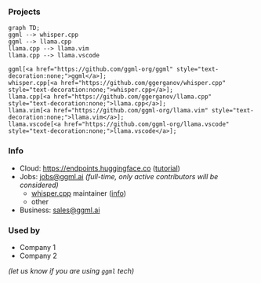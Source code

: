 ### Projects

```mermaid
graph TD;
ggml --> whisper.cpp
ggml --> llama.cpp
llama.cpp --> llama.vim
llama.cpp --> llama.vscode

ggml[<a href="https://github.com/ggml-org/ggml" style="text-decoration:none;">ggml</a>];
whisper.cpp[<a href="https://github.com/ggerganov/whisper.cpp" style="text-decoration:none;">whisper.cpp</a>];
llama.cpp[<a href="https://github.com/ggerganov/llama.cpp" style="text-decoration:none;">llama.cpp</a>];
llama.vim[<a href="https://github.com/ggml-org/llama.vim" style="text-decoration:none;">llama.vim</a>];
llama.vscode[<a href="https://github.com/ggml-org/llama.vscode" style="text-decoration:none;">llama.vscode</a>];
```

### Info

- Cloud: https://endpoints.huggingface.co ([tutorial](https://huggingface.co/docs/inference-endpoints/en/guides/llamacpp_container))
- Jobs: jobs@ggml.ai *(full-time, only active contributors will be considered)*
  - [whisper.cpp](https://github.com/ggerganov/whisper.cpp) maintainer ([info](https://github.com/ggerganov/whisper.cpp/discussions/2788))
  - other
- Business: sales@ggml.ai


### Used by

- Company 1
- Company 2

*(let us know if you are using `ggml` tech)*
